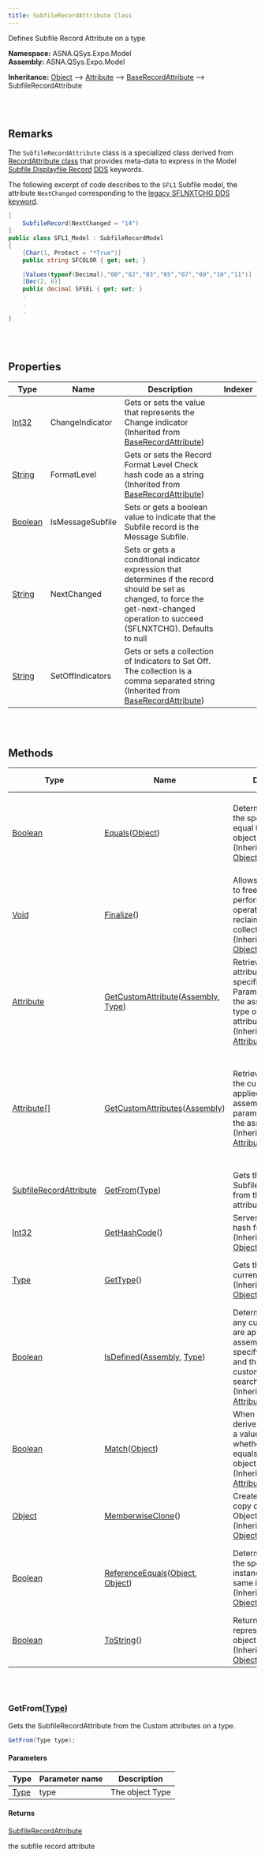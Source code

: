 ```yaml
---
title: SubfileRecordAttribute Class
---
```


Defines Subfile Record Attribute on a type

**Namespace:** ASNA.QSys.Expo.Model <br/>
**Assembly:** ASNA.QSys.Expo.Model

**Inheritance:** [Object](https://docs.microsoft.com/en-us/dotnet/api/system.object) --> [Attribute](https://docs.microsoft.com/en-us/dotnet/api/system.attribute) --> [BaseRecordAttribute](/reference/asna-qsys-expo/expo-model/base-record-attribute.html) --> SubfileRecordAttribute

<br>
<br>

## Remarks

The `SubfileRecordAttribute` class is a specialized class derived from [RecordAttribute class](/reference/asna-qsys-expo/expo-model/record-attribute.html) that provides meta-data to express in the Model [Subfile Displayfile Record](https://www.ibm.com/docs/en/i/7.4?topic=80-sfl-subfile-keyword-display-files) [DDS](https://www.ibm.com/docs/en/i/7.4?topic=dds-display-files) keywords.

The following excerpt of code describes to the `SFL1` Subfile model, the attribute `NextChanged` corresponding to the [legacy SFLNXTCHG DDS keyword](https://www.ibm.com/docs/en/i/7.4?topic=80-sflnxtchg-subfile-next-changed-keyword-display-files).

```cs
[
    SubfileRecord(NextChanged = "14")
]
public class SFL1_Model : SubfileRecordModel
{
    [Char(1, Protect = "*True")]
    public string SFCOLOR { get; set; }

    [Values(typeof(Decimal),"00","02","03","05","07","09","10","11")]
    [Dec(2, 0)]
    public decimal SFSEL { get; set; }
    .
    .
    .
}
```

<br>
<br>

## Properties

| Type | Name | Description | Indexer
| --- | --- | --- | --- 
| [Int32](https://docs.microsoft.com/en-us/dotnet/api/system.int32) | ChangeIndicator | Gets or sets the value that represents the Change indicator<br>(Inherited from [BaseRecordAttribute](/reference/asna-qsys-expo/expo-model/base-record-attribute.html)) | 
| [String](https://docs.microsoft.com/en-us/dotnet/api/system.string) | FormatLevel | Gets or sets the Record Format Level Check hash code as a string<br>(Inherited from [BaseRecordAttribute](/reference/asna-qsys-expo/expo-model/base-record-attribute.html)) | 
| [Boolean](https://docs.microsoft.com/en-us/dotnet/api/system.boolean) | IsMessageSubfile | Sets or gets a boolean value to indicate that the Subfile record is the Message Subfile. | 
| [String](https://docs.microsoft.com/en-us/dotnet/api/system.string) | NextChanged | Sets or gets a conditional indicator expression that determines if the record should be set as changed, to force the get-next-changed operation to succeed (SFLNXTCHG). Defaults to null | 
| [String](https://docs.microsoft.com/en-us/dotnet/api/system.string) | SetOffIndicators | Gets or sets a collection of Indicators to Set Off. The collection is a comma separated string<br>(Inherited from [BaseRecordAttribute](/reference/asna-qsys-expo/expo-model/base-record-attribute.html)) | 

<br>
<br>

## Methods

| Type | Name | Description | Return Description 
| --- | --- | --- | --- 
| [Boolean](https://docs.microsoft.com/en-us/dotnet/api/system.boolean) | [Equals](https://docs.microsoft.com/en-us/dotnet/api/system.object.equals)([Object](https://docs.microsoft.com/en-us/dotnet/api/system.object)) | Determines whether the specified object is equal to the current object.<br>(Inherited from [Object](https://docs.microsoft.com/en-us/dotnet/api/system.object)) | true if the specified object is equal to the current object; otherwise, false.
| [Void](https://docs.microsoft.com/en-us/dotnet/api/system.void) | [Finalize](https://docs.microsoft.com/en-us/dotnet/api/system.object.finalize)() | Allows an object to try to free resources and perform other cleanup operations before it is reclaimed by garbage collection.<br>(Inherited from [Object](https://docs.microsoft.com/en-us/dotnet/api/system.object)) | 
| [Attribute](https://docs.microsoft.com/en-us/dotnet/api/system.attribute) | [GetCustomAttribute](https://docs.microsoft.com/en-us/dotnet/api/system.attribute.getcustomattribute)([Assembly](https://docs.microsoft.com/en-us/dotnet/api/system.reflection.assembly), [Type](https://docs.microsoft.com/en-us/dotnet/api/system.type)) | Retrieves a custom attribute applied to a specified assembly. Parameters specify the assembly and the type of the custom attribute to search for.<br>(Inherited from [Attribute](https://docs.microsoft.com/en-us/dotnet/api/system.attribute)) | 
| [Attribute[]](https://docs.microsoft.com/en-us/dotnet/api/system.attribute) | [GetCustomAttributes](https://docs.microsoft.com/en-us/dotnet/api/system.attribute.getcustomattributes)([Assembly]($$TODO-Assembly.html)) | Retrieves an array of the custom attributes applied to an assembly. A parameter specifies the assembly.<br>(Inherited from [Attribute](https://docs.microsoft.com/en-us/dotnet/api/system.attribute)) | An Attribute array that contains the custom attributes applied to element, or an empty array if no such custom attributes exist.
| [SubfileRecordAttribute](/reference/asna-qsys-expo/expo-model/subfile-record-attribute.html) | [GetFrom](#getfromtype)([Type](https://docs.microsoft.com/en-us/dotnet/api/system.type)) | Gets the SubfileRecordAttribute from the Custom attributes on a type. | the subfile record attribute
| [Int32](https://docs.microsoft.com/en-us/dotnet/api/system.int32) | [GetHashCode](https://docs.microsoft.com/en-us/dotnet/api/system.object.gethashcode)() | Serves as the default hash function.<br>(Inherited from [Object](https://docs.microsoft.com/en-us/dotnet/api/system.object)) | A hash code for the current object.
| [Type](https://docs.microsoft.com/en-us/dotnet/api/system.type) | [GetType](https://docs.microsoft.com/en-us/dotnet/api/system.object.gettype)() | Gets the Type of the current instance.<br>(Inherited from [Object](https://docs.microsoft.com/en-us/dotnet/api/system.object)) | The exact runtime type of the current instance.
| [Boolean](https://docs.microsoft.com/en-us/dotnet/api/system.boolean) | [IsDefined](https://docs.microsoft.com/en-us/dotnet/api/system.attribute.isdefined)([Assembly]($$TODO-Assembly.html), [Type](https://docs.microsoft.com/en-us/dotnet/api/system.type)) | Determines whether any custom attributes are applied to an assembly. Parameters specify the assembly, and the type of the custom attribute to search for.<br>(Inherited from [Attribute](https://docs.microsoft.com/en-us/dotnet/api/system.attribute)) | true if a custom attribute of type attributeType is applied to element; otherwise, false.
| [Boolean](https://docs.microsoft.com/en-us/dotnet/api/system.boolean) | [Match](https://docs.microsoft.com/en-us/dotnet/api/system.attribute.match)([Object](https://docs.microsoft.com/en-us/dotnet/api/system.object)) | When overridden in a derived class, returns a value that indicates whether this instance equals a specified object.<br>(Inherited from [Attribute](https://docs.microsoft.com/en-us/dotnet/api/system.attribute)) | An Object to compare with this instance of Attribute.
| [Object](https://docs.microsoft.com/en-us/dotnet/api/system.object) | [MemberwiseClone](https://docs.microsoft.com/en-us/dotnet/api/system.object.memberwiseclone)() | Creates a shallow copy of the current Object.<br>(Inherited from [Object](https://docs.microsoft.com/en-us/dotnet/api/system.object)) | A shallow copy of the current Object.
| [Boolean](https://docs.microsoft.com/en-us/dotnet/api/system.boolean) | [ReferenceEquals](https://docs.microsoft.com/en-us/dotnet/api/system.object.referenceequals)([Object](https://docs.microsoft.com/en-us/dotnet/api/system.object), [Object](https://docs.microsoft.com/en-us/dotnet/api/system.object)) | Determines whether the specified Object instances are the same instance.<br>(Inherited from [Object](https://docs.microsoft.com/en-us/dotnet/api/system.object)) | true if objA is the same instance as objB or if both are null; otherwise, false.
| [Boolean](https://docs.microsoft.com/en-us/dotnet/api/system.boolean) | [ToString](https://docs.microsoft.com/en-us/dotnet/api/system.object.tostring)() | Returns a string that represents the current object.<br>(Inherited from [Object](https://docs.microsoft.com/en-us/dotnet/api/system.object)) | A string that represents the current object.

<br>
<br>

### GetFrom([Type](https://docs.microsoft.com/en-us/dotnet/api/system.type))

Gets the SubfileRecordAttribute from the Custom attributes on a type.

```cs
GetFrom(Type type);
```

#### Parameters

| Type | Parameter name | Description
| --- | --- | ---
| [Type](https://docs.microsoft.com/en-us/dotnet/api/system.type) | type | The object Type 

#### Returns

[SubfileRecordAttribute](/reference/asna-qsys-expo/expo-model/subfile-record-attribute.html)

the subfile record attribute


<br>
<br>

